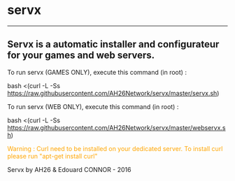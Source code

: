 # servx

---
Servx is a automatic installer and configurateur for your games and web servers.
---

To run servx (GAMES ONLY), execute this command (in root) :

  bash <(curl -L -Ss https://raw.githubusercontent.com/AH26Network/servx/master/servx.sh)


To run servx (WEB ONLY), execute this command (in root) :

  bash <(curl -L -Ss https://raw.githubusercontent.com/AH26Network/servx/master/webservx.sh)

<span style="color:orange;"> Warning : Curl need to be installed on your dedicated server. To install curl please run "apt-get install curl"</span>

Servx by AH26 & Edouard CONNOR - 2016

